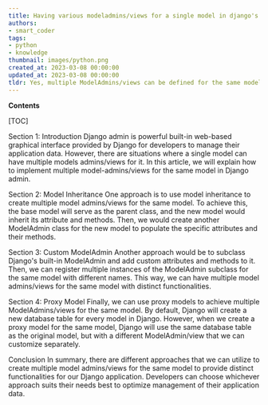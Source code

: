 ```yaml
---
title: Having various modeladmins/views for a single model in django's administrative interface
authors:
- smart_coder
tags:
- python
- knowledge
thumbnail: images/python.png
created_at: 2023-03-08 00:00:00
updated_at: 2023-03-08 00:00:00
tldr: Yes, multiple ModelAdmins/views can be defined for the same model in Django admin by subclassing the original ModelAdmin and customizing it according to requirements.
---
```


**Contents**

[TOC]

Section 1: Introduction
Django admin is powerful built-in web-based graphical interface provided by Django for developers to manage their application data. However, there are situations where a single model can have multiple models admins/views for it. In this article, we will explain how to implement multiple model-admins/views for the same model in Django admin.

Section 2: Model Inheritance
One approach is to use model inheritance to create multiple model admins/views for the same model. To achieve this, the base model will serve as the parent class, and the new model would inherit its attribute and methods. Then, we would create another ModelAdmin class for the new model to populate the specific attributes and their methods.

Section 3: Custom ModelAdmin
Another approach would be to subclass Django's built-in ModelAdmin and add custom attributes and methods to it. Then, we can register multiple instances of the ModelAdmin subclass for the same model with different names. This way, we can have multiple model admins/views for the same model with distinct functionalities.

Section 4: Proxy Model
Finally, we can use proxy models to achieve multiple ModelAdmins/views for the same model. By default, Django will create a new database table for every model in Django. However, when we create a proxy model for the same model, Django will use the same database table as the original model, but with a different ModelAdmin/view that we can customize separately. 

Conclusion
In summary, there are different approaches that we can utilize to create multiple model admins/views for the same model to provide distinct functionalities for our Django application. Developers can choose whichever approach suits their needs best to optimize management of their application data.
